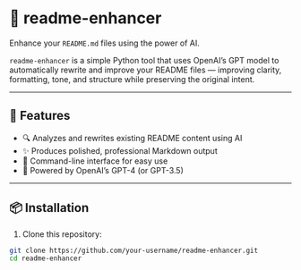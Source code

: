 # 📝 readme-enhancer

Enhance your `README.md` files using the power of AI.

`readme-enhancer` is a simple Python tool that uses OpenAI’s GPT model to automatically rewrite and improve your README files — improving clarity, formatting, tone, and structure while preserving the original intent.

---

## 🚀 Features

- 🔍 Analyzes and rewrites existing README content using AI
- ✨ Produces polished, professional Markdown output
- 🔧 Command-line interface for easy use
- 🧠 Powered by OpenAI’s GPT-4 (or GPT-3.5)

---

## 📦 Installation

1. Clone this repository:

```bash
git clone https://github.com/your-username/readme-enhancer.git
cd readme-enhancer
